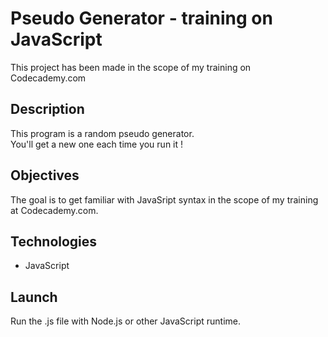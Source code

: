# Pseudo Generator - training on JavaScript

This project has been made in the scope of my training on Codecademy.com

## Description

This program is a random pseudo generator.  
You'll get a new one each time you run it !

## Objectives

The goal is to get familiar with JavaSript syntax in the scope of my training at Codecademy.com.

## Technologies

+ JavaScript

## Launch

Run the .js file with Node.js or other JavaScript runtime.
